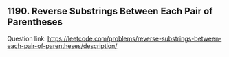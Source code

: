 ## 1190. Reverse Substrings Between Each Pair of Parentheses

Question link: https://leetcode.com/problems/reverse-substrings-between-each-pair-of-parentheses/description/